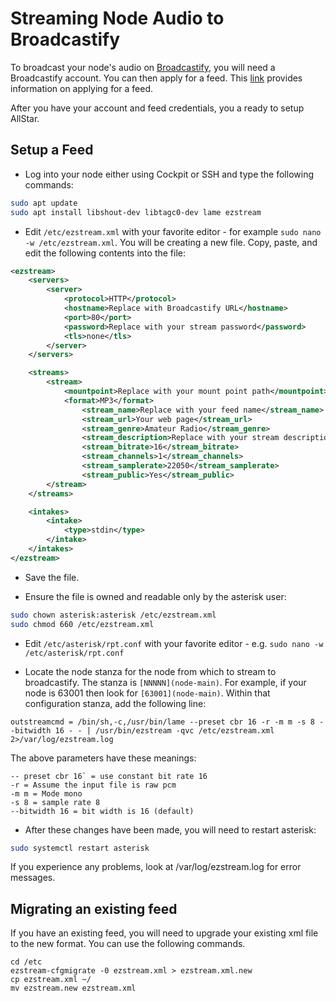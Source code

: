 # Streaming Node Audio to Broadcastify 
To broadcast your node's audio on [Broadcastify](https://www.broadcastify.com/),
you will need a Broadcastify account. You can then apply for a feed.
This [link](https://support.broadcastify.com/hc/en-us/articles/204740055-Becoming-a-Feed-Provider)
provides information on applying for a feed.

After you have your account and feed credentials, you a ready to setup AllStar.

## Setup a Feed

* Log into your node either using Cockpit or SSH and type the following commands:
```bash
sudo apt update
sudo apt install libshout-dev libtagc0-dev lame ezstream
```

* Edit `/etc/ezstream.xml` with your favorite editor - for example
`sudo nano -w /etc/ezstream.xml`.  You will be
creating a new file. Copy, paste, and edit the following contents
into the file:
```xml
<ezstream>
	<servers>
		<server>
			<protocol>HTTP</protocol>
			<hostname>Replace with Broadcastify URL</hostname>
			<port>80</port>
			<password>Replace with your stream password</password>
			<tls>none</tls>
		</server>
	</servers>

	<streams>
		<stream>
			<mountpoint>Replace with your mount point path</mountpoint>
			<format>MP3</format>
    			<stream_name>Replace with your feed name</stream_name>
    			<stream_url>Your web page</stream_url>
    			<stream_genre>Amateur Radio</stream_genre>
    			<stream_description>Replace with your stream description</stream_description>
    			<stream_bitrate>16</stream_bitrate>
    			<stream_channels>1</stream_channels>
    			<stream_samplerate>22050</stream_samplerate>
    			<stream_public>Yes</stream_public>
		</stream>
	</streams>

	<intakes>
		<intake>
			<type>stdin</type>
		</intake>
	</intakes>
</ezstream>
```

* Save the file.

* Ensure the file is owned and readable only by the asterisk user:
```bash
sudo chown asterisk:asterisk /etc/ezstream.xml
sudo chmod 660 /etc/ezstream.xml
```

* Edit `/etc/asterisk/rpt.conf` with your favorite editor - e.g. `sudo nano -w /etc/asterisk/rpt.conf`

* Locate the node stanza for the node from which to stream to
broadcastify. The stanza is `[NNNNN](node-main)`. For example, if
your node is 63001 then look for `[63001](node-main)`. Within that configuration
stanza, add the following line:
```
outstreamcmd = /bin/sh,-c,/usr/bin/lame --preset cbr 16 -r -m m -s 8 --bitwidth 16 - - | /usr/bin/ezstream -qvc /etc/ezstream.xml 2>/var/log/ezstream.log
```

The above parameters have these meanings:
```
-- preset cbr 16` = use constant bit rate 16
-r = Assume the input file is raw pcm
-m m = Mode mono
-s 8 = sample rate 8
--bitwidth 16 = bit width is 16 (default)	
```	

* After these changes have been made, you will need to restart asterisk:
```bash
sudo systemctl restart asterisk
```

If you experience any problems, look at /var/log/ezstream.log for error messages.

## Migrating an existing feed

If you have an existing feed, you will need to upgrade your existing xml file to the new format.  You can use the following commands.
```
cd /etc
ezstream-cfgmigrate -0 ezstream.xml > ezstream.xml.new
cp ezstream.xml ~/
mv ezstream.new ezstream.xml
```